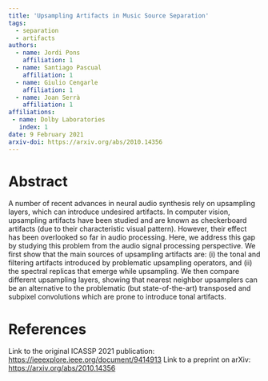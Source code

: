 ```yaml
---
title: 'Upsampling Artifacts in Music Source Separation'
tags:
  - separation
  - artifacts
authors:
  - name: Jordi Pons
    affiliation: 1
  - name: Santiago Pascual
    affiliation: 1
  - name: Giulio Cengarle
    affiliation: 1
  - name: Joan Serrà
    affiliation: 1
affiliations:
 - name: Dolby Laboratories
   index: 1
date: 9 February 2021
arxiv-doi: https://arxiv.org/abs/2010.14356
---
```


# Abstract

A number of recent advances in neural audio synthesis rely on upsampling layers, which can introduce undesired artifacts. In computer vision, upsampling artifacts have been studied and are known as checkerboard artifacts (due to their characteristic visual pattern). However, their effect has been overlooked so far in audio processing. Here, we address this gap by studying this problem from the audio signal processing perspective. We first show that the main sources of upsampling artifacts are: (i) the tonal and filtering artifacts introduced by problematic upsampling operators, and (ii) the spectral replicas that emerge while upsampling. We then compare different upsampling layers, showing that nearest neighbor upsamplers can be an alternative to the problematic (but state-of-the-art) transposed and subpixel convolutions which are prone to introduce tonal artifacts.

# References

Link to the original ICASSP 2021 publication: https://ieeexplore.ieee.org/document/9414913
Link to a preprint on arXiv: https://arxiv.org/abs/2010.14356
